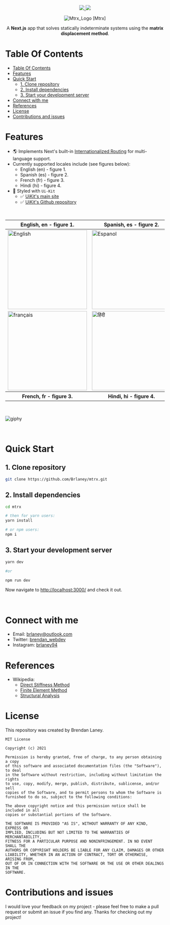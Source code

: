 <div align="center" id="top">
  <p>
    <a href="https://github.com/brlaney/mtrx/commits/master">
      <img src="https://img.shields.io/github/last-commit/brlaney/mtrx?style=flat-square">
    </a>
    <a href="#status"><img src="https://img.shields.io/badge/Maintained-yes-green.svg?style=flat-square"></a>
  </p>
  <img
    src="https://user-images.githubusercontent.com/64326462/133844358-2470d03e-1f17-4f87-8867-607836cbf94c.png"
    alt="Mtrx_Logo"
    style="margin: 0; padding: 0;"
    width="
  />
  <h1
    style="margin: 0; padding: 0;"
   >
     [Mtrx]
   </h1>
  <p>
    A <b>Next.js</b> app that solves statically indeterminate systems using the <b>matrix displacement method</b>.
  </p>
</div>

# Table Of Contents

- [Table Of Contents](#table-of-contents)
- [Features](#features)
- [Quick Start](#quick-start)
  - [1. Clone repository](#1-clone-repository)
  - [2. Install dependencies](#2-install-dependencies)
  - [3. Start your development server](#3-start-your-development-server)
- [Connect with me](#connect-with-me)
- [References](#references)
- [License](#license)
- [Contributions and issues](#contributions-and-issues)

# Features

- 🌎 Implements Next's built-in [Internationalized Routing](https://nextjs.org/docs/advanced-features/i18n-routing) for multi-language support.
- Currently supported locales include (see figures below):
  - English (en) - figure 1.
  - Spanish (es) - figure 2.
  - French (fr) - figure 3.
  - Hindi (hi) - figure 4.
- 🎨 Styled with `Ui-Kit`
  - ✅ [UiKit's main site](https://getuikit.com/)
  - ✅ [UiKit's Github repository](https://github.com/uikit/uikit)
  
</br>

<table>
  <thead><tr>
    <th>English, en - figure 1.</th>
    <th>Spanish, es - figure 2.</th>
  </tr></thead>
  <tbody><tr>
    <td><img src="https://user-images.githubusercontent.com/64326462/128269197-38bb9999-6b3d-47de-95e8-a17654e76927.png" alt="English" style="width: 250px;"/></td>
    <td><img src="https://user-images.githubusercontent.com/64326462/128269274-f3da4133-e84c-495a-809a-b76042fd9fb9.png" alt="Espanol" style="width: 250px;"/></td>
  </tr><tr>
    <td><img src="https://user-images.githubusercontent.com/64326462/128283625-d06acf30-761b-4454-8d2a-2dd7b2b4806c.PNG" alt="français" style="width: 250px;"/></td>
    <td><img src="https://user-images.githubusercontent.com/64326462/128283628-64db2bd5-7bd3-41ca-8b85-9ef44445755b.PNG" alt="हिंदी" style="width: 250px;"/></td>
  </tr></tbody>
  <tr>
    <th>French, fr - figure 3.</th>
    <th>Hindi, hi - figure 4.</th>
  </tr>
</table>

</br>

![giphy](https://user-images.githubusercontent.com/64326462/133833359-5339d2aa-86be-49cd-a29e-1336a2ffbd91.gif)

</br>

# Quick Start

## 1. Clone repository

```bash
git clone https://github.com/Brlaney/mtrx.git
```

## 2. Install dependencies

```bash
cd mtrx

# then for yarn users:
yarn install

# or npm users:
npm i 
```

## 3. Start your development server

```bash
yarn dev

#or

npm run dev

```

Now navigate to [http://localhost:3000/](http://localhost:3000/) and check it out.

</br>

# Connect with me

- Email: <brlaney@outlook.com>
- Twitter: [brendan_webdev](https://twitter.com/Brendan_webdev)
- Instagram: [brlaney94](https://www.instagram.com/brlaney94/)

# References

- Wikipedia:
  - [Direct Stiffness Method](https://en.wikipedia.org/wiki/Direct_stiffness_method)
  - [Finite Element Method](https://en.wikipedia.org/wiki/Finite_element_method)
  - [Structural Analysis](https://en.wikipedia.org/wiki/Structural_analysis)

# License

This repository was created by Brendan Laney.

```text
MIT License

Copyright (c) 2021

Permission is hereby granted, free of charge, to any person obtaining a copy
of this software and associated documentation files (the "Software"), to deal
in the Software without restriction, including without limitation the rights
to use, copy, modify, merge, publish, distribute, sublicense, and/or sell
copies of the Software, and to permit persons to whom the Software is
furnished to do so, subject to the following conditions:

The above copyright notice and this permission notice shall be included in all
copies or substantial portions of the Software.

THE SOFTWARE IS PROVIDED "AS IS", WITHOUT WARRANTY OF ANY KIND, EXPRESS OR
IMPLIED, INCLUDING BUT NOT LIMITED TO THE WARRANTIES OF MERCHANTABILITY,
FITNESS FOR A PARTICULAR PURPOSE AND NONINFRINGEMENT. IN NO EVENT SHALL THE
AUTHORS OR COPYRIGHT HOLDERS BE LIABLE FOR ANY CLAIM, DAMAGES OR OTHER
LIABILITY, WHETHER IN AN ACTION OF CONTRACT, TORT OR OTHERWISE, ARISING FROM,
OUT OF OR IN CONNECTION WITH THE SOFTWARE OR THE USE OR OTHER DEALINGS IN THE
SOFTWARE.
```

# Contributions and issues

I would love your feedback on my project - please feel free to make a pull request or submit an issue if you find any. Thanks for checking out my project!
